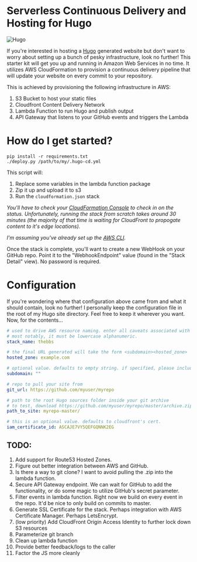 # Serverless Continuous Delivery and Hosting for Hugo

![Hugo](https://raw.githubusercontent.com/spf13/hugo/master/docs/static/img/hugo-logo.png)

If you're interested in hosting a [Hugo](https://gohugo.io/) generated website but don't want to worry about setting up a bunch of pesky infrastructure, look no further! This starter kit will get you up and running in Amazon Web Services in no time. It utilizes AWS CloudFormation to provision a continuous delivery pipeline that will update your website on every commit to your repository.

This is achieved by provisioning the following infrastructure in AWS:

1. S3 Bucket to host your static files
2. Cloudfront Content Delivery Network
3. Lambda Function to run Hugo and publish output
4. API Gateway that listens to your GitHub events and triggers the Lambda

# How do I get started?

	pip install -r requirements.txt
	./deploy.py /path/to/my/.hugo-cd.yml

This script will:
 1. Replace some variables in the lambda function package
 2. Zip it up and upload it to s3 
 3. Run the `cloudformation.json` stack 

*You'll have to check your [CloudFormation Console](https://console.aws.amazon.com/cloudformation/home#stacks?filter=active) to check in on the status. Unfortunately, running the stack from scratch takes around 30 minutes (the majority of that time is waiting for CloudFront to propogate content to it's edge locations).*

*I'm assuming you've already set up the [AWS CLI](http://docs.aws.amazon.com/cli/latest/userguide/cli-chap-getting-set-up.html).*

Once the stack is complete, you'll want to create a new WebHook on your GitHub repo. Point it to the "WebhookEndpoint" value (found in the "Stack Detail" view). No password is required.

# Configuration

If you're wondering where that configuration above came from and what it should contain, look no further! I personally keep the
configuration file in the root of my Hugo site directory. Feel free to keep it wherever you want. Now, for the contents...

```YAML
# used to drive AWS resource naming. enter all caveats associated with AWS resource naming here.
# most notably, it must be lowercase alphanumeric.
stack_name: thebbs

# the final URL generated will take the form <subdomain><hosted_zone>
hosted_zone: example.com

# optional value. defaults to empty string. if specified, please include trailing .
subdomain: ""

# repo to pull your site from
git_url: https://github.com/myuser/myrepo

# path to the root Hugo sources folder inside your git archive
# to test, download https://github.com/myuser/myrepo/master/archive.zip
path_to_site: myrepo-master/

# this is an optional value. defaults to cloudfront's cert.
iam_certificate_id: ASCAJE7VY5QEFGQNNK2EG
```

## TODO:

1. Add support for Route53 Hosted Zones.
1. Figure out better integration between AWS and GitHub.
  1. Is there a way to git clone? I want to avoid pulling the .zip into the lambda function.
  1. Secure API Gateway endpoint. We can wait for GitHub to add the functionality, or do some magic to utilize GitHub's secret parameter.
  1. Filter events in lambda function. Right now we build on every event in the repo. It'd be nice to only build on commits to master.
1. Generate SSL Certificate for the stack. Perhaps integration with AWS Certificate Manager. Perhaps LetsEncrypt.
1. (low priority) Add CloudFront Origin Access Identity to further lock down S3 resources
1. Parameterize git branch
1. Clean up lambda function
  1. Provide better feedback/logs to the caller
  1. Factor the JS more cleanly
